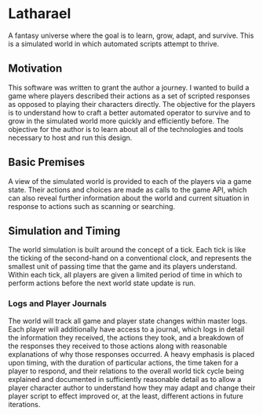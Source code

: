 # Latharael

A fantasy universe where the goal is to learn, grow, adapt, and survive. This
is a simulated world in which automated scripts attempt to thrive.

## Motivation

This software was written to grant the author a journey. I wanted to build a
game where players described their actions as a set of scripted responses as
opposed to playing their characters directly. The objective for the players is
to understand how to craft a better automated operator to survive and to grow
in the simulated world more quickly and efficiently before. The objective for
the author is to learn about all of the technologies and tools necessary to
host and run this design.

## Basic Premises

A view of the simulated world is provided to each of the players via a game
state. Their actions and choices are made as calls to the game API, which can
also reveal further information about the world and current situation in
response to actions such as scanning or searching.

## Simulation and Timing

The world simulation is built around the concept of a tick. Each tick is like
the ticking of the second-hand on a conventional clock, and represents the
smallest unit of passing time that the game and its players understand. Within
each tick, all players are given a limited period of time in which to perform
actions before the next world state update is run.

### Logs and Player Journals

The world will track all game and player state changes within master logs.
Each player will additionally have access to a journal, which logs in detail
the information they received, the actions they took, and a breakdown of the
responses they received to those actions along with reasonable explanations of
why those responses occurred. A heavy emphasis is placed upon timing, with the
duration of particular actions, the time taken for a player to respond, and
their relations to the overall world tick cycle being explained and
documented in sufficiently reasonable detail as to allow a player character
author to understand how they may adapt and change their player script to
effect improved or, at the least, different actions in future iterations.